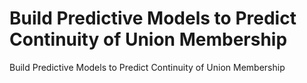 # Build Predictive Models to Predict Continuity of Union Membership
 Build Predictive Models to Predict Continuity of Union Membership
